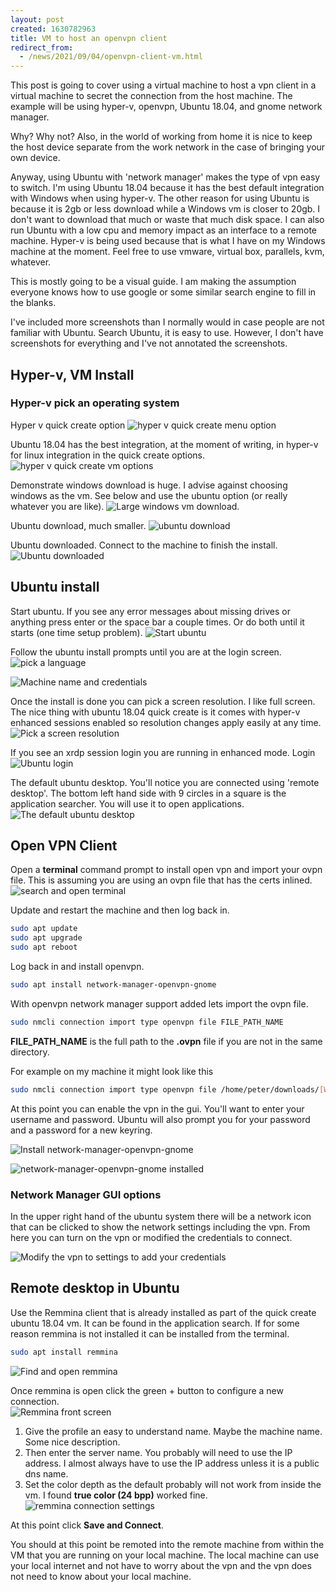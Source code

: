 ```yaml
---
layout: post
created: 1630782963
title: VM to host an openvpn client
redirect_from:
  - /news/2021/09/04/openvpn-client-vm.html
---
```


This post is going to cover using a virtual machine to host a vpn client in a virtual machine to secret the connection from the host machine.   The example will be using hyper-v, openvpn, Ubuntu 18.04, and gnome network manager.  

Why? Why not? Also, in the world of working from home it is nice to keep the host device separate from the work network in the case of bringing your own device.

Anyway, using Ubuntu with 'network manager' makes the type of vpn easy to switch.  I'm using Ubuntu 18.04 because it has the best default integration with Windows when using hyper-v.  The other reason for using Ubuntu is because it is 2gb or less download while a Windows vm is closer to 20gb.  I don't want to download that much or waste that much disk space.  I can also run Ubuntu with a low cpu and memory impact as an interface to a remote machine.  Hyper-v is being used because that is what I have on my Windows machine at the moment.  Feel free to use vmware, virtual box, parallels, kvm, whatever.

This is mostly going to be a visual guide.  I am making the assumption everyone knows how to use google or some similar search engine to fill in the blanks.

I've included more screenshots than I normally would in case people are not familiar with Ubuntu.  Search Ubuntu, it is easy to use.   However, I don't have screenshots for everything and I've not annotated the screenshots.

## Hyper-v, VM Install

### Hyper-v pick an operating system
Hyper v quick create option
![hyper v quick create menu option](/images/vpn-client-vm/001.png)

Ubuntu 18.04 has the best integration, at the moment of writing, in hyper-v for linux integration in the quick create options.
![hyper v quick create vm options](/images/vpn-client-vm/004.png)

Demonstrate windows download is huge.  I advise against choosing windows as the vm.  See below and use the ubuntu option (or really whatever you are like).
![Large windows vm download.](/images/vpn-client-vm/001.png)

Ubuntu download, much smaller.
![ubuntu download](/images/vpn-client-vm/002.png)

Ubuntu downloaded.  Connect to the machine to finish the install.
![Ubuntu downloaded](/images/vpn-client-vm/005.png)

## Ubuntu install
Start ubuntu.  If you see any error messages about missing drives or anything press enter or the space bar a couple times.  Or do both until it starts (one time setup problem).
![Start ubuntu](/images/vpn-client-vm/006.png)

Follow the ubuntu install prompts until you are at the login screen.
![pick a language](/images/vpn-client-vm/007.png)

![Machine name and credentials](/images/vpn-client-vm/008.png)

Once the install is done you can pick a screen resolution.  I like full screen.  The nice thing with ubuntu 18.04 quick create is it comes with hyper-v enhanced sessions enabled so resolution changes apply easily at any time.
![Pick a screen resolution](/images/vpn-client-vm/009.png)

If you see an xrdp session login you are running in enhanced mode.  Login
![Ubuntu login](/images/vpn-client-vm/010.png)

The default ubuntu desktop.  You'll notice you are connected using 'remote desktop'.  The bottom left hand side with 9 circles in a square is the application searcher.  You will use it to open applications.
![The default ubuntu desktop](/images/vpn-client-vm/011.png)

## Open VPN Client

Open a __terminal__ command prompt to install open vpn and import your ovpn file.  This is assuming you are using an ovpn file that has the certs inlined.
![search and open terminal](/images/vpn-client-vm/012.png)


Update and restart the machine and then log back in.

```bash
sudo apt update
sudo apt upgrade
sudo apt reboot
```

Log back in and install openvpn.

```bash
sudo apt install network-manager-openvpn-gnome
```

With openvpn network manager support added lets import the ovpn file.

```bash
sudo nmcli connection import type openvpn file FILE_PATH_NAME
```

__FILE_PATH_NAME__ is the full path to the __.ovpn__ file if you are not in the same directory.

For example on my machine it might look like this

```bash
sudo nmcli connection import type openvpn file /home/peter/downloads/[Whatever-The-File-Is-Named].ovpn
```

At this point you can enable the vpn in the gui.  You'll want to enter your username and password.  Ubuntu will also prompt you for your password and a password for a new keyring.


![Install network-manager-openvpn-gnome](/images/vpn-client-vm/013.png)

![network-manager-openvpn-gnome installed](/images/vpn-client-vm/014.png)

### Network Manager GUI options

In the upper right hand of the ubuntu system there will be a network icon that can be clicked to show the network settings including the vpn.   From here you can turn on the vpn or modified the credentials to connect.

![Modify the vpn to settings to add your credentials](/images/vpn-client-vm/018.png)


## Remote desktop in Ubuntu

Use the Remmina client that is already installed as part of the quick create ubuntu 18.04 vm.  It can be found in the application search.  If for some reason remmina is not installed it can be installed from the terminal.

```bash
sudo apt install remmina
```

![Find and open remmina](/images/vpn-client-vm/019.png)


Once remmina is open click the green + button to configure a new connection.  
![Remmina front screen](/images/vpn-client-vm/020.png)


1. Give the profile an easy to understand name.  Maybe the machine name.  Some nice description.  
2. Then enter the server name.  You probably will need to use the IP address.  I almost always have to use the IP address unless it is a public dns name.
3. Set the color depth as the default probably will not work from inside the vm.  I found __true color (24 bpp)__ worked fine.
![remmina connection settings](/images/vpn-client-vm/021.png)

At this point click __Save and Connect__.

You should at this point be remoted into the remote machine from within the VM that you are running on your local machine.  The local machine can use your local internet and not have to worry about the vpn and the vpn does not need to know about your local machine.


